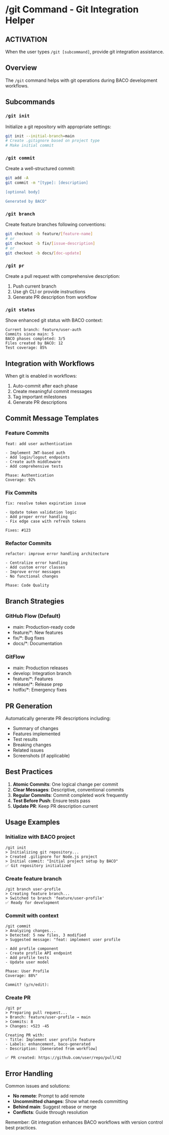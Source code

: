 # /git Command - Git Integration Helper

## ACTIVATION

When the user types `/git [subcommand]`, provide git integration assistance.

## Overview

The `/git` command helps with git operations during BACO development workflows.

## Subcommands

### `/git init`
Initialize a git repository with appropriate settings:
```bash
git init --initial-branch=main
# Create .gitignore based on project type
# Make initial commit
```

### `/git commit`
Create a well-structured commit:
```bash
git add -A
git commit -m "[type]: [description]

[optional body]

Generated by BACO"
```

### `/git branch`
Create feature branches following conventions:
```bash
git checkout -b feature/[feature-name]
# or
git checkout -b fix/[issue-description]
# or
git checkout -b docs/[doc-update]
```

### `/git pr`
Create a pull request with comprehensive description:
1. Push current branch
2. Use gh CLI or provide instructions
3. Generate PR description from workflow

### `/git status`
Show enhanced git status with BACO context:
```
Current branch: feature/user-auth
Commits since main: 5
BACO phases completed: 3/5
Files created by BACO: 12
Test coverage: 85%
```

## Integration with Workflows

When git is enabled in workflows:
1. Auto-commit after each phase
2. Create meaningful commit messages
3. Tag important milestones
4. Generate PR descriptions

## Commit Message Templates

### Feature Commits
```
feat: add user authentication

- Implement JWT-based auth
- Add login/logout endpoints
- Create auth middleware
- Add comprehensive tests

Phase: Authentication
Coverage: 92%
```

### Fix Commits
```
fix: resolve token expiration issue

- Update token validation logic
- Add proper error handling
- Fix edge case with refresh tokens

Fixes: #123
```

### Refactor Commits
```
refactor: improve error handling architecture

- Centralize error handling
- Add custom error classes
- Improve error messages
- No functional changes

Phase: Code Quality
```

## Branch Strategies

### GitHub Flow (Default)
- main: Production-ready code
- feature/*: New features
- fix/*: Bug fixes
- docs/*: Documentation

### GitFlow
- main: Production releases
- develop: Integration branch
- feature/*: Features
- release/*: Release prep
- hotfix/*: Emergency fixes

## PR Generation

Automatically generate PR descriptions including:
- Summary of changes
- Features implemented
- Test results
- Breaking changes
- Related issues
- Screenshots (if applicable)

## Best Practices

1. **Atomic Commits**: One logical change per commit
2. **Clear Messages**: Descriptive, conventional commits
3. **Regular Commits**: Commit completed work frequently
4. **Test Before Push**: Ensure tests pass
5. **Update PR**: Keep PR description current

## Usage Examples

### Initialize with BACO project
```
/git init
> Initializing git repository...
> Created .gitignore for Node.js project
> Initial commit: "Initial project setup by BACO"
✅ Git repository initialized
```

### Create feature branch
```
/git branch user-profile
> Creating feature branch...
> Switched to branch 'feature/user-profile'
✅ Ready for development
```

### Commit with context
```
/git commit
> Analyzing changes...
> Detected: 5 new files, 3 modified
> Suggested message: "feat: implement user profile

- Add profile component
- Create profile API endpoint
- Add profile tests
- Update user model

Phase: User Profile
Coverage: 88%"

Commit? (y/n/edit):
```

### Create PR
```
/git pr
> Preparing pull request...
> Branch: feature/user-profile → main
> Commits: 8
> Changes: +523 -45

Creating PR with:
- Title: Implement user profile feature
- Labels: enhancement, baco-generated
- Description: [Generated from workflow]

✅ PR created: https://github.com/user/repo/pull/42
```

## Error Handling

Common issues and solutions:
- **No remote**: Prompt to add remote
- **Uncommitted changes**: Show what needs committing
- **Behind main**: Suggest rebase or merge
- **Conflicts**: Guide through resolution

Remember: Git integration enhances BACO workflows with version control best practices.